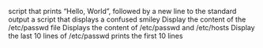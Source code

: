 script that prints “Hello, World”, followed by a new line to the standard output
 a script that displays a confused smiley
Display the content of the /etc/passwd file
Displays the content of /etc/passwd and /etc/hosts
Display the last 10 lines of /etc/passwd
prints the first 10 lines
